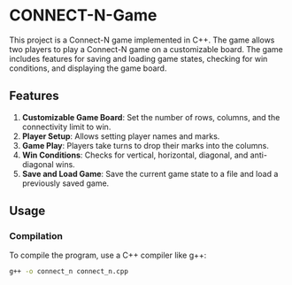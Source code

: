 # CONNECT-N-Game

This project is a Connect-N game implemented in C++. The game allows two players to play a Connect-N game on a customizable board. The game includes features for saving and loading game states, checking for win conditions, and displaying the game board.

## Features

1. **Customizable Game Board**: Set the number of rows, columns, and the connectivity limit to win.
2. **Player Setup**: Allows setting player names and marks.
3. **Game Play**: Players take turns to drop their marks into the columns.
4. **Win Conditions**: Checks for vertical, horizontal, diagonal, and anti-diagonal wins.
5. **Save and Load Game**: Save the current game state to a file and load a previously saved game.

## Usage

### Compilation

To compile the program, use a C++ compiler like g++:

```sh
g++ -o connect_n connect_n.cpp
